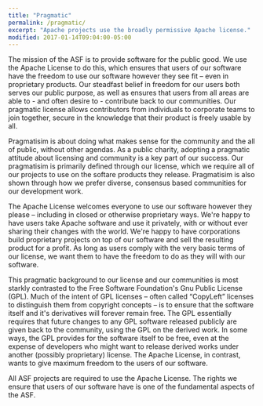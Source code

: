 ```yaml
---
title: "Pragmatic"
permalink: /pragmatic/
excerpt: "Apache projects use the broadly permissive Apache license."
modified: 2017-01-14T09:04:00-05:00
---
```


The mission of the ASF is to provide software for the public good. We use the Apache License to do this, which ensures that users of our software have the freedom to use our software however they see fit – even in proprietary products. Our steadfast belief in freedom for our users both serves our public purpose, as well as ensures that users from all areas are able to - and often desire to - contribute back to our communities. Our pragmatic license allows contributors from individuals to corporate teams to join together, secure in the knowledge that their product is freely usable by all.

Pragmatisim is about doing what makes sense for the community and the all of public, without other agendas. As a public charity, adopting a pragmatic attitude about licensing and community is a key part of our success. Our pragmatisim is primarily defined through our license, which we require all of our projects to use on the softare products they release. Pragmatisim is also shown through how we prefer diverse, consensus based communities for our development work.

The Apache License welcomes everyone to use our software however they please – including in closed or otherwise proprietary ways. We're happy to have users take Apache software and use it privately, with or without ever sharing their changes with the world. We're happy to have corporations build proprietary projects on top of our software and sell the resulting product for a profit. As long as users comply with the very basic terms of our license, we want them to have the freedom to do as they will with our software.

This pragmatic background to our license and our communities is most starkly contrasted to the Free Software Foundation's Gnu Public License (GPL). Much of the intent of GPL licenses – often called “CopyLeft” licenses to distinguish them from copyright concepts – is to ensure that the software itself and it's derivatives will forever remain free. The GPL essentially requires that future changes to any GPL software released publicly are given back to the community, using the GPL on the derived work. In some ways, the GPL provides for the software itself to be free, even at the expense of developers who might want to release derived works under another (possibly proprietary) license. The Apache License, in contrast, wants to give maximum freedom to the users of our software.

All ASF projects are required to use the Apache License. The rights we ensure that users of our software have is one of the fundamental aspects of the ASF.
